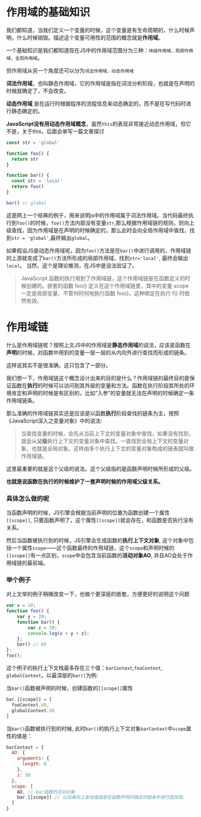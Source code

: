 
# 作用域的基础知识

我们都知道，当我们定义一个变量的时候，这个变量是有生命周期的，什么时候声明，什么时候销毁。描述这个变量可用性的范围的概念就是**作用域**。

一个基础知识是我们都知道现在JS中的作用域范围分为三种：`块级作用域，局部作用域，全局作用域`。

但作用域从另一个角度还可以分为`词法作用域，动态作用域`

**词法作用域**，也叫静态作用域，它的作用域是指在词法分析阶段，也就是在声明的时候就确定了，不会改变。

**动态作用域** 是在运行时根据程序的流程信息来动态确定的，而不是在写代码时进行静态确定的。

**JavaScript没有用动态作用域概念**，虽然`this`的表现非常接近动态作用域，但它不是，关于this，后面会单写一篇文章探讨

```javascript
const str = 'global'

function foo() {
  return str
}

function bar() {
  const str = 'local'
  return foo()
}

bar() // global

```
这是网上一个经典的例子，用来说明js中的作用域属于词法作用域。当代码最终执行到`foo()`的时候，`foo()`方法内部没有变量`str`,那么根据作用域链的规则，则向上级查找，因为作用域是在声明的时候确定的，那么此时会向全局作用域中查找，找到`str = 'global'`,最终输出`global`。

如果假设JS是动态作用域呢，因为`foo()`方法是在`bar()`中进行调用的，作用域链的上游就变成了`bar()`方法所形成的局部作用域，找到`str='local'`, 最终会输出`local`。 当然，这个是理论推测，在JS中是没法验证了。

> JavaScript 函数的执行用到了作用域链，这个作用域链是在函数定义的时候创建的。嵌套的函数 foo() 定义在这个作用域链里，其中的变量 scope 一定是局部变量，不管何时何地执行函数 foo()，这种绑定在执行 f() 时依然有效。


# 作用域链

什么是作用域链呢？按照上文JS中的作用域是**静态作用域**的说法，应该是函数在**声明**的时候，对函数中用到的变量一层一层的从内向外进行查找而形成的链条。

这样说其实不是很准确，这只包含了一部分。

我们想一下，作用域链这个概念设计出来的目的是什么？作用域链的最终目的是保证函数在**执行**的时候可以访问到其外层的变量和方法。函数在执行阶段其所处的环境肯定和声明的时候是有区别的，比如“入参”的变量就无法在声明的时候确定一条作用域链条。

那么准确的作用域链其实还是应该是以函数**执行**阶段查找的链条为主，按照《JavaScript深入之变量对象》中的说法:
>当查找变量的时候，会先从当前上下文的变量对象中查找，如果没有找到，就会从**父级**执行上下文的变量对象中查找，一直找到全局上下文的变量对象，也就是全局对象。这样由多个执行上下文的变量对象构成的链表就叫做作用域链。

这里最重要的就是这个父级的说法。这个父级指的是函数声明时候所形成的父级。

**也就是说函数在执行的时候维护了一套声明时候的作用域父级关系。**

### 具体怎么做的呢

当函数声明的时候，JS引擎会根据当前声明的位置为函数创建一个属性`[[scope]]`, 只要函数声明了，这个属性`[[scope]]`就会存在，和函数是否执行没有关系。

然后当函数被执行到的时候，JS引擎会生成函数的**执行上下文对象**, 这个对象中包括一个属性`scope`——这个函数最终的作用域链，这个`scope`和声明时候的`[[scope]]`有一点区别，`scope`中会包含当前函数的**活动对象AO**, 并且AO会处于作用域链的最前端。


### 举个例子
对上文举的例子稍微改变一下，也做个更深层的嵌套，方便更好的说明这个问题

```javascript
var x = 10; 
function foo() {
    var y = 20; 
    function bar() {
        var z = 30; 
        console.log(x + y + z);
    }; 
    bar() // 60
}; 
foo();

```
这个例子的执行上下文栈最多存在三个值：`barContext`,`fooContext`, `globalContext`，以最深层的`bar()`为例:

当`bar()`函数被声明的时候，创建函数的`[[scope]]`属性
```javascript
bar.[[scope]] = [
  fooContext.VO,
  globalContext.VO
]
```

当`bar()`函数被执行到的时候, 此时`bar()`的执行上下文对象`barContext`中`scope`属性的值是：

```javascript
barContext = {
  AO: {
    arguments: {
      length: 0
    },
    z: 30
  },
  scope: [
    AO, // bar函数的活动对象
    bar.[[scope]] // 以后再向上查询值就是在函数声明时确定的链条中进行查找啦。
  ]
}
```


















